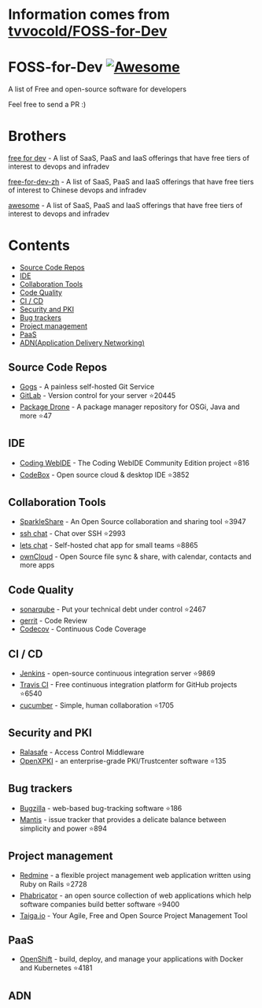 # Information comes from [tvvocold/FOSS-for-Dev](https://github.com/tvvocold/FOSS-for-Dev)
# FOSS-for-Dev  [![Awesome](https://cdn.rawgit.com/sindresorhus/awesome/d7305f38d29fed78fa85652e3a63e154dd8e8829/media/badge.svg)](https://github.com/sindresorhus/awesome)
A list of Free and open-source software for developers

 
Feel free to send a PR :)
# Brothers
[free for dev](https://github.com/ripienaar/free-for-dev) - A list of SaaS, PaaS and IaaS offerings that have free tiers of interest to devops and infradev

[free-for-dev-zh](https://github.com/qinghuaiorg/free-for-dev-zh) - A list of SaaS, PaaS and IaaS offerings that have free tiers of interest to Chinese devops and infradev

[awesome](https://github.com/sindresorhus/awesome) - A list of SaaS, PaaS and IaaS offerings that have free tiers of interest to devops and infradev


# Contents
   * [Source Code Repos](#source-code-repos)
   * [IDE](#ide)
   * [Collaboration Tools](#collaboration-tools)
   * [Code Quality](#code-quality)
   * [CI / CD](#ci--cd)
   * [Security and PKI](#security-and-pki)
   * [Bug trackers](#bug-trackers)
   * [Project management](#project-management)
   * [PaaS](#paas)
   * [ADN(Application Delivery Networking)](#adn)


## Source Code Repos 

 * [Gogs](https://github.com/gogits/gogs)  - A painless self-hosted Git Service 
 * [GitLab](https://github.com/gitlabhq/gitlabhq) - Version control for your server :star:20445
 * [Package Drone](https://github.com/eclipse/packagedrone) - A package manager repository for OSGi, Java and more :star:47


## IDE 

 * [Coding WebIDE](https://github.com/Coding/WebIDE) - The Coding WebIDE Community Edition project :star:816
 * [CodeBox](https://github.com/CodeboxIDE/codebox) - Open source cloud & desktop IDE :star:3852


## Collaboration Tools

 * [SparkleShare](https://github.com/hbons/SparkleShare) - An Open Source collaboration and sharing tool :star:3947
 * [ssh chat](https://github.com/shazow/ssh-chat) - Chat over SSH  :star:2993
 * [lets chat](https://github.com/sdelements/lets-chat) - Self-hosted chat app for small teams :star:8865
 * [ownCloud](https://owncloud.org) - Open Source file sync & share, with calendar, contacts and more apps

## Code Quality

 * [sonarqube](https://github.com/SonarSource/sonarqube) - Put your technical debt under control :star:2467
 * [gerrit](https://gerrit.googlesource.com/) - Code Review
 * [Codecov](https://codecov.io/) - Continuous Code Coverage


## CI / CD

 * [Jenkins](https://github.com/jenkinsci/jenkins) - open-source continuous integration server :star:9869
 * [Travis CI](https://github.com/travis-ci/travis-ci) - Free continuous integration platform for GitHub projects :star:6540
 * [cucumber](https://github.com/cucumber/cucumber) - Simple, human collaboration  :star:1705


## Security and PKI

 * [Ralasafe](http://sourceforge.net/projects/ralasafe/) - Access Control Middleware
 * [OpenXPKI](https://github.com/openxpki/openxpki) - an enterprise-grade PKI/Trustcenter software :star:135


## Bug trackers

* [Bugzilla](https://github.com/bugzilla/bugzilla) - web-based bug-tracking software :star:186
* [Mantis](https://github.com/mantisbt/mantisbt) - issue tracker that provides a delicate balance between simplicity and power :star:894


## Project management
* [Redmine](https://github.com/redmine/redmine) - a flexible project management web application written using Ruby on Rails :star:2728
* [Phabricator](https://github.com/phacility/phabricator) - an open source collection of web applications which help software companies build better software :star:9400
* [Taiga.io](https://github.com/taigaio) - Your Agile, Free and Open Source Project Management Tool

## PaaS

 * [OpenShift](https://github.com/openshift/origin) - build, deploy, and manage your applications with Docker and Kubernetes :star:4181

## ADN 
  
 

